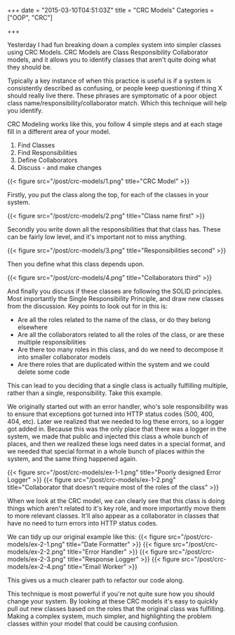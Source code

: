 +++
date = "2015-03-10T04:51:03Z"
title = "CRC Models"
Categories = ["OOP", "CRC"]


+++

Yesterday I had fun breaking down a complex system into simpler classes using CRC Models. CRC Models are Class Responsibility Collaborator models, and it allows you to identify classes that aren't quite doing what they should be.

Typically a key instance of when this practice is useful is if a system is consistently described as confusing, or people keep questioning if thing X should really live there. These phrases are symptomatic of a poor object class name/responsibility/collaborator match. Which this technique will help you identify.

CRC Modeling works like this, you follow 4 simple steps and at each stage fill in a different area of your model.

1. Find Classes
2. Find Responsibilities
3. Define Collaborators
4. Discuss - and make changes

{{< figure src="/post/crc-models/1.png" title="CRC Model" >}}

Firstly, you put the class along the top, for each of the classes in your system.

{{< figure src="/post/crc-models/2.png" title="Class name first" >}}

Secondly you write down all the responsibilities that that class has. These can be fairly low level, and it's important not to miss anything.

{{< figure src="/post/crc-models/3.png" title="Responsibilities second" >}}

Then you define what this class depends upon.

{{< figure src="/post/crc-models/4.png" title="Collaborators third" >}}

And finally you discuss if these classes are following the SOLID principles. Most importantly the Single Responsibility Principle, and draw new classes from the discussion. Key points to look out for in this is:

* Are all the roles related to the name of the class, or do they belong elsewhere
* Are all the collaborators related to all the roles of the class, or are these multiple responsibilities
* Are there too many roles in this class, and do we need to decompose it into smaller collaborator models
* Are there roles that are duplicated within the system and we could delete some code

This can lead to you deciding that a single class is actually fulfilling multiple, rather than a single, responsibility. Take this example.

We originally started out with an error handler, who's sole responsibility was to ensure that exceptions got turned into HTTP status codes (500, 400, 404, etc). Later we realized that we needed to log these errors, so a logger got added in. Because this was the only place that there was a logger in the system, we made that public and injected this class a whole bunch of places, and then we realized these logs need dates in a special format, and we needed that special format in a whole bunch of places within the system, and the same thing happened again.

{{< figure src="/post/crc-models/ex-1-1.png" title="Poorly designed Error Logger" >}}
{{< figure src="/post/crc-models/ex-1-2.png" title="Collaborator that doesn't require most of the roles of the class" >}}

When we look at the CRC model, we can clearly see that this class is doing things which aren't related to it's key role, and more importantly move them to more relevant classes. It'll also appear as a collaborator in classes that have no need to turn errors into HTTP status codes.

We can tidy up our original example like this:
{{< figure src="/post/crc-models/ex-2-1.png" title="Date Formatter" >}}
{{< figure src="/post/crc-models/ex-2-2.png" title="Error Handler" >}}
{{< figure src="/post/crc-models/ex-2-3.png" title="Response Logger" >}}
{{< figure src="/post/crc-models/ex-2-4.png" title="Email Worker" >}}

This gives us a much clearer path to refactor our code along.

This technique is most powerful if you're not quite sure how you should change your system. By looking at these CRC models it's easy to quickly pull out new classes based on the roles that the original class was fulfilling. Making a complex system, much simpler, and highlighting the problem classes within your model that could be causing confusion.

